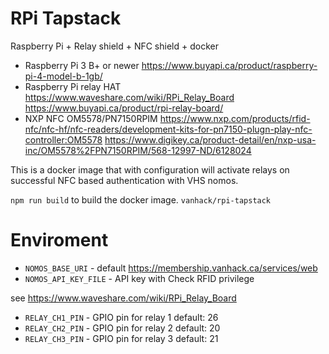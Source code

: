 # RPi Tapstack #

Raspberry Pi + Relay shield + NFC shield + docker

- Raspberry Pi 3 B+ or newer https://www.buyapi.ca/product/raspberry-pi-4-model-b-1gb/
- Raspberry Pi relay HAT https://www.waveshare.com/wiki/RPi_Relay_Board https://www.buyapi.ca/product/rpi-relay-board/
- NXP NFC OM5578/PN7150RPIM https://www.nxp.com/products/rfid-nfc/nfc-hf/nfc-readers/development-kits-for-pn7150-plugn-play-nfc-controller:OM5578 https://www.digikey.ca/product-detail/en/nxp-usa-inc/OM5578%2FPN7150RPIM/568-12997-ND/6128024

This is a docker image that with configuration will activate relays on successful NFC based authentication with VHS nomos.

`npm run build` to build the docker image. `vanhack/rpi-tapstack`

# Enviroment #
- `NOMOS_BASE_URI` - default https://membership.vanhack.ca/services/web
- `NOMOS_API_KEY_FILE` - API key with Check RFID privilege

see https://www.waveshare.com/wiki/RPi_Relay_Board
- `RELAY_CH1_PIN` - GPIO pin for relay 1 default: 26
- `RELAY_CH2_PIN` - GPIO pin for relay 2 default: 20
- `RELAY_CH3_PIN` - GPIO pin for relay 3 default: 21
